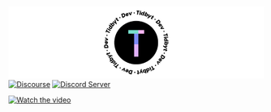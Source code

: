 ![](banner.png)
[![Discourse](https://img.shields.io/discourse/status?server=https%3A%2F%2Fdiscuss.tidbyt.com&style=flat-square)](https://discuss.tidbyt.com/)
[![Discord Server](https://img.shields.io/discord/928484660785336380?style=flat-square)](https://discord.gg/r45MXG4kZc)

[![Watch the video](https://i.vimeocdn.com/video/1079236303-69cd3c470016b5f2cb9effa20d0f48186b642177cb1224cf4d195d756a93e193-d?mw=1100&mh=825)](https://vimeo.com/521081003/06b4ef5207)